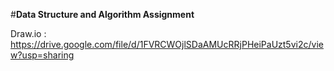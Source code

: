 #**Data Structure and Algorithm Assignment**

Draw.io : https://drive.google.com/file/d/1FVRCWOjlSDaAMUcRRjPHeiPaUzt5vi2c/view?usp=sharing
